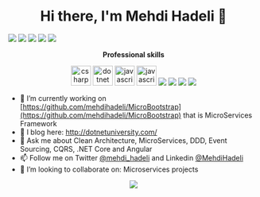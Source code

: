 <h1 align="center">Hi there, I'm Mehdi Hadeli 👋</h1>

[![](https://vistr.dev/badge?repo=mehdihadeli&corners=square)](https://github.com/mehdihadeli/vistr.dev)
[![](https://img.shields.io/badge/-@mehdi_hadeli-%231DA1F2?style=flat-square&logo=twitter&logoColor=ffffff)](https://twitter.com/mehdi_hadeli)
[![](https://img.shields.io/badge/-@mehdihadeli-%23181717?style=flat-square&logo=github)](https://github.com/mehdihadeli)
[![](https://img.shields.io/badge/-mehdihadeli-blue?style=flat-square&logo=Linkedin&logoColor=white&link=https://www.linkedin.com/in/mehdihadeli)](https://www.linkedin.com/in/mehdihadeli/)
[![](https://img.shields.io/website?color=0ab9e6&style=flat-square&up_message=dotnetuniversity.com&url=https://dotnetuniversity.com)](https://dotnetuniversity.com)

<p align="center"> 
 <strong>
  Professional skills
  </strong>
</p>
<p align="center"> 
  <img src="https://devicons.github.io/devicon/devicon.git/icons/csharp/csharp-original.svg" alt="csharp" width="40" height="40" />
  <img src="https://devicons.github.io/devicon/devicon.git/icons/dot-net/dot-net-original-wordmark.svg" alt="dotnet" width="40" height="40" />
  <img src="https://devicon.dev/devicon.git/icons/javascript/javascript-original.svg" alt="javascript" width="40" height="40" />
  <img src="https://devicon.dev/devicon.git/icons/typescript/typescript-original.svg" alt="javascript" width="40" height="40" />
<img src="https://img.icons8.com/color/48/000000/docker.png"/>
 <img src="https://img.icons8.com/color/48/000000/angularjs.png"/>
 <img src="https://img.icons8.com/color/48/000000/kubernetes.png"/>
 <img src="https://img.icons8.com/color/48/000000/travis-ci.png"/>
</p>

- 🔭 I’m currently working on [https://github.com/mehdihadeli/MicroBootstrap](https://github.com/mehdihadeli/MicroBootstrap) that is MicroServices Framework
- 📃 I blog here: http://dotnetuniversity.com/
- 💬 Ask me about Clean Architecture, MicroServices, DDD, Event Sourcing, CQRS, .NET Core and Angular
- 📫 Follow me on Twitter [@mehdi_hadeli](https://twitter.com/mehdi_hadeli) and Linkedin [@MehdiHadeli](https://www.linkedin.com/in/mehdihadeli/)
- 👯 I’m looking to collaborate on: Microservices projects

<p align="center">
  <a href="#" alt="mehdi hadeli's github stats"><img src="https://github-readme-stats.vercel.app/api?username=mehdihadeli" /></a>
</p>

